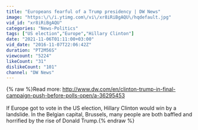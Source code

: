```yaml
---
title: "Europeans fearful of a Trump presidency | DW News"
image: "https:\/\/i.ytimg.com\/vi\/xr8iRiBgAQU\/hqdefault.jpg"
vid_id: "xr8iRiBgAQU"
categories: "News-Politics"
tags: ["US election","Europe","Hillary Clinton"]
date: "2021-11-06T01:11:00+03:00"
vid_date: "2016-11-07T22:06:42Z"
duration: "PT2M56S"
viewcount: "5224"
likeCount: "31"
dislikeCount: "101"
channel: "DW News"
---
```

{% raw %}Read more: <a rel="nofollow" target="blank" href="http://www.dw.com/en/clinton-trump-in-final-campaign-push-before-polls-open/a-36295453">http://www.dw.com/en/clinton-trump-in-final-campaign-push-before-polls-open/a-36295453</a><br /><br />If Europe got to vote in the US election, Hillary Clinton would win by a landslide. In the Belgian capital, Brussels, many people are both baffled and horrified by the rise of Donald Trump.{% endraw %}

